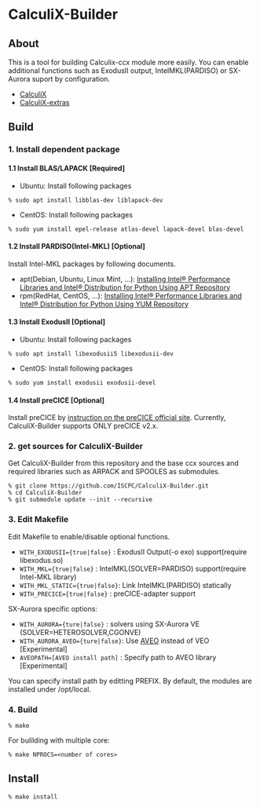 # CalculiX-Builder
## About
This is a tool for building Calculix-ccx module more easily.
You can enable additional functions such as ExodusII output, IntelMKL(PARDISO)
or SX-Aurora suport by configuration.

- [CalculiX](http://www.calculix.de/)
- [CalculiX-extras](https://www.openaircraft.com/calculix-extras/)

## Build
### 1. Install dependent package
#### 1.1 Install BLAS/LAPACK \[Required\]
- Ubuntu: Install following packages
```
% sudo apt install libblas-dev liblapack-dev
```
- CentOS: Install following packages
```
% sudo yum install epel-release atlas-devel lapack-devel blas-devel
```

#### 1.2 Install PARDISO(Intel-MKL) \[Optional\]
Install Intel-MKL packages by following documents.
- apt(Debian, Ubuntu, Linux Mint, ...): [Installing Intel® Performance Libraries and Intel® Distribution for Python Using APT Repository](https://software.intel.com/content/www/us/en/develop/articles/installing-intel-free-libs-and-python-apt-repo.html)
- rpm(RedHat, CentOS, ...): [Installing Intel® Performance Libraries and Intel® Distribution for Python Using YUM Repository](https://software.intel.com/content/www/us/en/develop/articles/installing-intel-free-libs-and-python-yum-repo.html)

#### 1.3 Install ExodusII \[Optional\]
- Ubuntu: Install following packages
```
% sudo apt install libexodusii5 libexodusii-dev
```
- CentOS: Install following packages
```
% sudo yum install exodusii exodusii-devel
```

#### 1.4 Install preCICE \[Optional\]
Install preCICE by [instruction on the preCICE official site](https://github.com/precice/precice/wiki/Building:-Using-CMake).
Currently, CalculiX-Builder supports ONLY preCICE v2.x.

### 2. get sources for CalculiX-Builder
Get CalculiX-Builder from this repository and the base ccx sources and required libraries such as ARPACK and SPOOLES as submodules.
```
% git clone https://github.com/ISCPC/CalculiX-Builder.git
% cd CalculiX-Builder
% git submodule update --init --recursive
```

### 3. Edit Makefile
Edit Makefile to enable/disable optional functions.
- `WITH_EXODUSII={true|false}`  : ExodusII Output(-o exo) support(require libexodus.so)
- `WITH_MKL={true|false}`       : IntelMKL(SOLVER=PARDISO) support(require Intel-MKL library)
- `WITH_MKL_STATIC={true|false}`: Link IntelMKL(PARDISO) statically
- `WITH_PRECICE={true|false}`   : preCICE-adapter support

SX-Aurora specific options:
- `WITH_AURORA={ture|false}`     : solvers using SX-Aurora VE (SOLVER=HETEROSOLVER,CGONVE)
- `WITH_AURORA_AVEO={ture|false}`: Use [AVEO](https://github.com/SX-Aurora/aveo) instead of VEO \[Experimental\]
- `AVEOPATH=[AVEO install path]` : Specify path to AVEO library \[Experimental\]

You can specify install path by editting PREFIX. By default, the modules are installed under /opt/local.

### 4. Build
```
% make
```

For bulilding with multiple core:

```
% make NPROCS=<number of cores>
```

## Install
```
% make install
```
